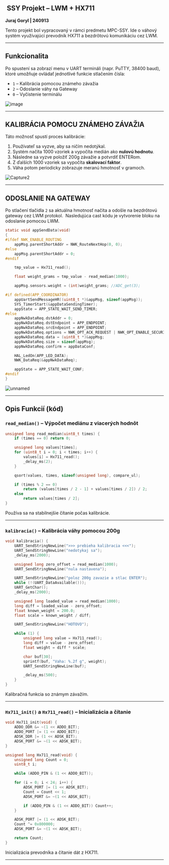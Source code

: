 ##  SSY  Projekt – LWM + HX711

**Juraj Goryl | 240913**

Tento projekt bol vypracovaný v rámci predmetu MPC-SSY. Ide o váhový systém využívajúci prevodník HX711 a bezdrôtovú komunikáciu cez LWM.

---

## Funkcionalita

Po spustení sa zobrazí menu v UART termináli (napr. PuTTY, 38400 baud), ktoré umožňuje ovládať jednotlivé funkcie stlačením čísla:

* `1` – Kalibrácia pomocou známeho závažia
* `2` – Odoslanie váhy na Gateway
* `0` – Vyčistenie terminálu


![image](https://github.com/user-attachments/assets/98809833-21b0-4c00-a1cc-d729ac80165e)

---

## KALIBRÁCIA POMOCU ZNÁMEHO ZÁVAŽIA

Táto možnosť spustí proces kalibrácie:

1. Používateľ sa vyzve, aby sa ničím nedotýkal.
2. Systém načíta 1000 vzoriek a vypočíta medián ako **nulovú hodnotu**.
3. Následne sa vyzve položiť 200g závažie a potvrdiť ENTERom.
4. Z ďalších 1000 vzoriek sa vypočíta **skalovací faktor**.
5. Váha potom periodicky zobrazuje meranú hmotnosť v gramoch.


![Capture2](https://github.com/user-attachments/assets/5ed088cb-cfda-4a31-b421-09cec1b3a0c8)

---

## ODOSLANIE NA GATEWAY

Po stlačení tlačidla `2` sa aktuálna hmotnosť načíta a odošle na bezdrôtovú gateway cez LWM protokol.  Nasledujúca cast kódu je vytvorenie bloku na odoslanie pomocou LWM.

```c
static void appSendData(void)
{
#ifdef NWK_ENABLE_ROUTING
    appMsg.parentShortAddr = NWK_RouteNextHop(0, 0);
#else
    appMsg.parentShortAddr = 0;
#endif

    tmp_value = Hx711_read();

    float weight_grams = tmp_value - read_median(1000);

    appMsg.sensors.weight = (int)weight_grams; //ADC_get(3);

#if defined(APP_COORDINATOR)
    appUartSendMessageHR((uint8_t *)&appMsg, sizeof(appMsg));
    SYS_TimerStart(&appDataSendingTimer);
    appState = APP_STATE_WAIT_SEND_TIMER;
#else
    appNwkDataReq.dstAddr = 0;
    appNwkDataReq.dstEndpoint = APP_ENDPOINT;
    appNwkDataReq.srcEndpoint = APP_ENDPOINT;
    appNwkDataReq.options = NWK_OPT_ACK_REQUEST | NWK_OPT_ENABLE_SECURITY;
    appNwkDataReq.data = (uint8_t *)&appMsg;
    appNwkDataReq.size = sizeof(appMsg);
    appNwkDataReq.confirm = appDataConf;

    HAL_LedOn(APP_LED_DATA);
    NWK_DataReq(&appNwkDataReq);

    appState = APP_STATE_WAIT_CONF;
#endif
}
```

&#x9;

&#x20;

&#x20;&#x20;

&#x20;&#x20;


![unnamed](https://github.com/user-attachments/assets/32ceb37d-ae77-43ae-995a-9d6c146b2393)




---

## Opis Funkcií (kód)

### `read_median()` – Výpočet mediánu z viacerých hodnôt

```c
unsigned long read_median(uint8_t times) {
    if (times == 0) return 0;

    unsigned long values[times];
    for (uint8_t i = 0; i < times; i++) {
        values[i] = Hx711_read();
        _delay_ms(2);
    }

    qsort(values, times, sizeof(unsigned long), compare_ul);

    if (times % 2 == 0)
        return (values[times / 2 - 1] + values[times / 2]) / 2;
    else
        return values[times / 2];
}
```

Používa sa na stabilnejšie čítanie počas kalibrácie.

---

### `kalibracia()` – Kalibrácia váhy pomocou 200g

```c
void kalibracia() {
    UART_SendStringNewLine(">>> prebieha kalibracia <<<");
    UART_SendStringNewLine("nedotykaj sa");
    _delay_ms(2000);

    unsigned long zero_offset = read_median(1000);
    UART_SendStringNewLine("nula nastavena");

    UART_SendStringNewLine("poloz 200g zavazie a stlac ENTER");
    while (!(UART_DataAvailable()));
    UART_GetChar();
    _delay_ms(2000);

    unsigned long loaded_value = read_median(1000);
    long diff = loaded_value - zero_offset;
    float known_weight = 200.0;
    float scale = known_weight / diff;

    UART_SendStringNewLine("HOTOVO");

    while (1) {
        unsigned long value = Hx711_read();
        long diff = value - zero_offset;
        float weight = diff * scale;

        char buf[30];
        sprintf(buf, "Vaha: %.2f g", weight);
        UART_SendStringNewLine(buf);

        _delay_ms(500);
    }
}
```

Kalibračná funkcia so známym závažím.

---

### `Hx711_init()` a `Hx711_read()` – Inicializácia a čítanie

```c
void Hx711_init(void) {
    ADDO_DDR &= ~(1 << ADDO_BIT);
    ADDO_PORT |= (1 << ADDO_BIT);
    ADSK_DDR |= (1 << ADSK_BIT);
    ADSK_PORT &= ~(1 << ADSK_BIT);
}

unsigned long Hx711_read(void) {
    unsigned long Count = 0;
    uint8_t i;

    while (ADDO_PIN & (1 << ADDO_BIT));

    for (i = 0; i < 24; i++) {
        ADSK_PORT |= (1 << ADSK_BIT);
        Count = Count << 1;
        ADSK_PORT &= ~(1 << ADSK_BIT);

        if (ADDO_PIN & (1 << ADDO_BIT)) Count++;
    }

    ADSK_PORT |= (1 << ADSK_BIT);
    Count ^= 0x800000;
    ADSK_PORT &= ~(1 << ADSK_BIT);

    return Count;
}
```

Inicializácia prevodníka a čítanie dát z HX711.

---
